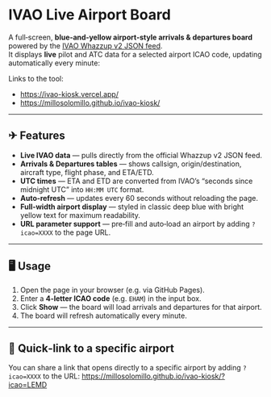 # IVAO Live Airport Board

A full‑screen, **blue‑and‑yellow airport‑style arrivals & departures board** powered by the [IVAO Whazzup v2 JSON feed](https://wiki.ivao.aero/en/home/devops/api/whazuup/file-format-v2).  
It displays **live** pilot and ATC data for a selected airport ICAO code, updating automatically every minute:

Links to the tool:
- https://ivao-kiosk.vercel.app/
- https://millosolomillo.github.io/ivao-kiosk/

---

## ✈ Features

- **Live IVAO data** — pulls directly from the official Whazzup v2 JSON feed.
- **Arrivals & Departures tables** — shows callsign, origin/destination, aircraft type, flight phase, and ETA/ETD.
- **UTC times** — ETA and ETD are converted from IVAO’s “seconds since midnight UTC” into `HH:MM UTC` format.
- **Auto‑refresh** — updates every 60 seconds without reloading the page.
- **Full‑width airport display** — styled in classic deep blue with bright yellow text for maximum readability.
- **URL parameter support** — pre‑fill and auto‑load an airport by adding `?icao=XXXX` to the page URL.

---

## 🖥 Usage

1. Open the page in your browser (e.g. via GitHub Pages).
2. Enter a **4‑letter ICAO code** (e.g. `EHAM`) in the input box.
3. Click **Show** — the board will load arrivals and departures for that airport.
4. The board will refresh automatically every minute.

---

## 🔗 Quick‑link to a specific airport

You can share a link that opens directly to a specific airport by adding `?icao=XXXX` to the URL:
https://millosolomillo.github.io/ivao-kiosk/?icao=LEMD

